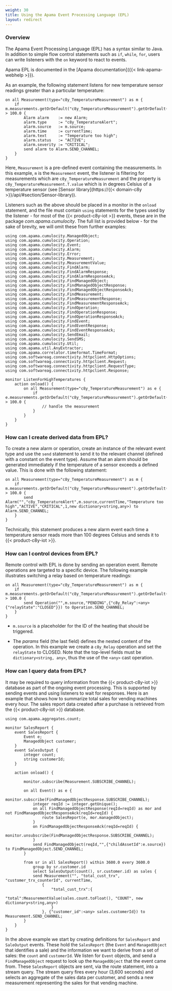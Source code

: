 ```yaml
---
weight: 30
title: Using the Apama Event Processing Language (EPL)
layout: redirect
---
```


<a name="using-epl"></a>
### Overview

The Apama Event Processing Language (EPL) has a syntax similar to Java. In addition to simple flow control statements such as `if`, `while`, `for`, users can write listeners with the `on` keyword to react to events.

Apama EPL is documented in the [Apama documentation]({{< link-apama-webhelp >}}).

As an example, the following statement listens for new temperature sensor readings greater than a particular temperature:

	on all Measurement(type="c8y_TemperatureMeasurement") as m {
		if m.measurements.getOrDefault("c8y_TemperatureMeasurement").getOrDefault("T").value > 100.0 {
			Alarm alarm    := new Alarm;
			alarm.type     := "c8y_TemperatureAlert";
			alarm.source   := m.source;
			alarm.time     := currentTime;
			alarm.text     := "Temperature too high";
			alarm.status   := "ACTIVE";
			alarm.severity := "CRITICAL";
			send alarm to Alarm.SEND_CHANNEL;
		}
	}

Here, `Measurement` is a pre-defined event containing the measurements. In this example, `m` is the `Measurement` event, the listener is filtering for measurements which are `c8y_TemperatureMeasurement` and the property is `c8y_TemperatureMeasurement.T.value` which is in degrees Celsius of a temperature sensor (see [Sensor library](https://{{< domain-c8y >}}/api/#section/Sensor-library)).

Listeners such as the above should be placed in a monitor in the `onload` statement, and the file must contain `using` statements for the types used by the listener - for most of the {{< product-c8y-iot >}} events, these are in the package *com.apama.cumulocity*. The full list is provided below - for the sake of brevity, we will omit these from further examples:

	using com.apama.cumulocity.ManagedObject;
	using com.apama.cumulocity.Operation;
	using com.apama.cumulocity.Event;
	using com.apama.cumulocity.Alarm;
	using com.apama.cumulocity.Error;
	using com.apama.cumulocity.Measurement;
	using com.apama.cumulocity.MeasurementValue;
	using com.apama.cumulocity.FindAlarm;
	using com.apama.cumulocity.FindAlarmResponse;
	using com.apama.cumulocity.FindAlarmResponseAck;
	using com.apama.cumulocity.FindManagedObject;
	using com.apama.cumulocity.FindManagedObjectResponse;
	using com.apama.cumulocity.FindManagedObjectResponseAck;
	using com.apama.cumulocity.FindMeasurement;
	using com.apama.cumulocity.FindMeasurementResponse;
	using com.apama.cumulocity.FindMeasurementResponseAck;
	using com.apama.cumulocity.FindOperation;
	using com.apama.cumulocity.FindOperationResponse;
	using com.apama.cumulocity.FindOperationResponseAck;
	using com.apama.cumulocity.FindEvent;
	using com.apama.cumulocity.FindEventResponse;
	using com.apama.cumulocity.FindEventResponseAck;
	using com.apama.cumulocity.SendEmail;
	using com.apama.cumulocity.SendSMS;
	using com.apama.cumulocity.Util;
	using com.apama.util.AnyExtractor;
	using com.apama.correlator.timeformat.TimeFormat;
	using com.softwareag.connectivity.httpclient.HttpOptions;
	using com.softwareag.connectivity.httpclient.Request;
	using com.softwareag.connectivity.httpclient.RequestType;
	using com.softwareag.connectivity.httpclient.Response;

	monitor ListenForHighTemperatures {
		action onload() {
			on all Measurement(type="c8y_TemperatureMeasurement") as e {
				if e.measurements.getOrDefault("c8y_TemperatureMeasurement").getOrDefault("T").value > 100.0 {
					// handle the measurement
				}
			}
		}
	}

### How can I create derived data from EPL?

To create a new alarm or operation, create an instance of the relevant event type and use the `send` statement to send it to the relevant channel (defined with a constant on the event type). Assume that an alarm should be generated immediately if the temperature of a sensor exceeds a defined value. This is done with the following statement:

	on all Measurement(type="c8y_TemperatureMeasurement") as m {
		if m.measurements.getOrDefault("c8y_TemperatureMeasurement").getOrDefault("T").value > 100.0 {
			send Alarm("","c8y_TemperatureAlert",m.source,currentTime,"Temperature too high","ACTIVE","CRITICAL",1,new dictionary<string,any>) to Alarm.SEND_CHANNEL;
		}
	}

Technically, this statement produces a new alarm event each time a temperature sensor reads more than 100 degrees Celsius and sends it to {{< product-c8y-iot >}}.

### How can I control devices from EPL?

Remote control with EPL is done by sending an operation event. Remote operations are targeted to a specific device. The following example illustrates switching a relay based on temperature readings:

	on all Measurement(type="c8y_TemperatureMeasurement") as m {
		if m.measurements.getOrDefault("c8y_TemperatureMeasurement").getOrDefault("T").value > 100.0 {
			send Operation("",m.source,"PENDING",{"c8y_Relay":<any>{"relayState":"CLOSED"}}) to Operation.SEND_CHANNEL;
		}
	}


* `m.source` is a placeholder for the ID of the heating that should be triggered.

* The *params* field (the last field) defines the nested content of the operation. In this example we create a `c8y_Relay` operation and set the `relayState` to CLOSED. Note that the top-level fields must be `dictionary<string, any>`, thus the use of the `<any>` cast operation.

### How can I query data from EPL?

It may be required to query information from the {{< product-c8y-iot >}} database as part of the ongoing event processing. This is supported by sending events and using listeners to wait for responses. Here is an example that shows how to summarize total sales for vending machines every hour. The sales report data created after a purchase is retrieved from the {{< product-c8y-iot >}} database.

	using com.apama.aggregates.count;

	monitor SalesReport {
		event SalesReport {
			Event e;
			ManagedObject customer;
		}
		event SalesOutput {
			integer count;
			string customerId;
		}

		action onload() {

			monitor.subscribe(Measurement.SUBSCRIBE_CHANNEL);

			on all Event() as e {
				monitor.subscribe(FindManagedObjectResponse.SUBSCRIBE_CHANNEL);
				integer reqId := integer.getUnique();
				on all FindManagedObjectResponse(reqId=reqId) as mor and not FindManagedObjectResponseAck(reqId=reqId) {
					route SalesReport(e, mor.managedObject);
				}
				on FindManagedObjectResponseAck(reqId=reqId) {
					monitor.unsubscribe(FindManagedObjectResponse.SUBSCRIBE_CHANNEL);
				}
				send FindManagedObject(reqId,"",{"childAssetId":e.source}) to FindManagedObject.SEND_CHANNEL;
			}

			from sr in all SalesReport() within 3600.0 every 3600.0
				group by sr.customer.id
				select SalesOutput(count(), sr.customer.id) as sales {
				send Measurement("", "total_cust_trx", "customer_trx_counterId", currentTime,
					{
						"total_cust_trx":{
							"total":MeasurementValue(sales.count.toFloat(), "COUNT", new dictionary<string,any>)
						}
					}, {"customer_id":<any> sales.customerId}) to Measurement.SEND_CHANNEL;
			}
		}
	}

In the above example we start by creating definitions for `SalesReport` and `SaleOutput` events. These hold the `SalesReport` (the `Event` and `ManagedObject` that identifies a sale) and the information we want to derive from a set of sales: the `count` and `customerId`. We listen for `Event` objects, and send a `FindManagedObject` request to look up the `ManagedObject` that the event came from. These `SalesReport` objects are sent, via the route statement, into a stream query. The stream query fires every hour (3,600 seconds) and selects an aggregate of the sales data per customer, and sends a new measurement representing the sales for that vending machine.
